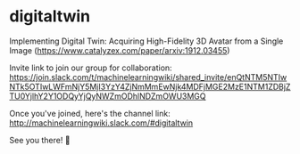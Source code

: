 # digitaltwin

Implementing Digital Twin: Acquiring High-Fidelity 3D Avatar from a Single Image (https://www.catalyzex.com/paper/arxiv:1912.03455)

Invite link to join our group for collaboration:
https://join.slack.com/t/machinelearningwiki/shared_invite/enQtNTM5NTIwNTk5OTIwLWFmNjY5MjI3YzY4ZjNmMmEwNjk4MDFjMGE2MzE1NTM1ZDBjZTU0YjlhY2Y1ODQyYjQyNWZmODhlNDZmOWU3MGQ

Once you've joined, here's the channel link:
http://machinelearningwiki.slack.com/#digitaltwin

See you there! 🙂
